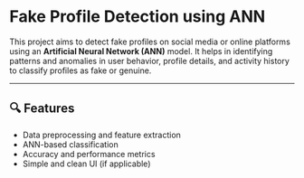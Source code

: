 # Fake Profile Detection using ANN

This project aims to detect fake profiles on social media or online platforms using an **Artificial Neural Network (ANN)** model. It helps in identifying patterns and anomalies in user behavior, profile details, and activity history to classify profiles as fake or genuine.

---

## 🔍 Features
- Data preprocessing and feature extraction
- ANN-based classification
- Accuracy and performance metrics
- Simple and clean UI (if applicable)
